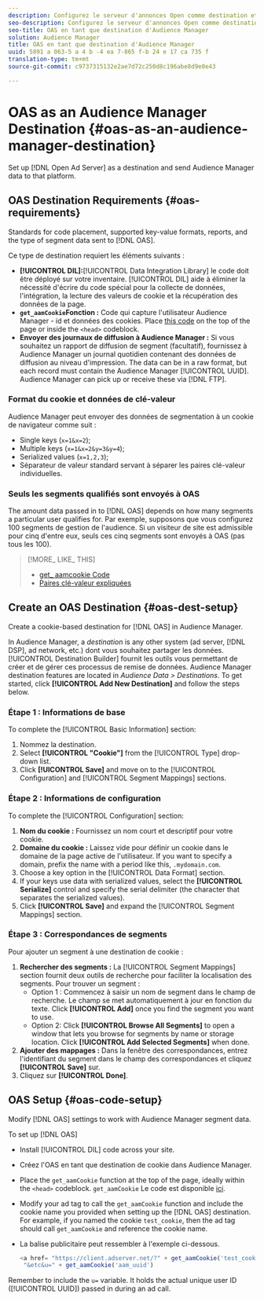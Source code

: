 ```yaml
---
description: Configurez le serveur d'annonces Open comme destination et envoyez les données Audience Manager à cette plateforme.
seo-description: Configurez le serveur d'annonces Open comme destination et envoyez les données Audience Manager à cette plateforme.
seo-title: OAS en tant que destination d'Audience Manager
solution: Audience Manager
title: OAS en tant que destination d'Audience Manager
uuid: 5891 a 063-5 a 4 b -4 ea 7-865 f-b 24 e 17 ca 735 f
translation-type: tm+mt
source-git-commit: c9737315132e2ae7d72c250d8c196abe8d9e0e43

---
```



# OAS as an Audience Manager Destination {#oas-as-an-audience-manager-destination}

Set up [!DNL Open Ad Server] as a destination and send Audience Manager data to that platform.

## OAS Destination Requirements {#oas-requirements}

Standards for code placement, supported key-value formats, reports, and the type of segment data sent to [!DNL OAS].

<!-- aam-oas-requirements.xml -->

Ce type de destination requiert les éléments suivants :

* **[!UICONTROL DIL]:**[!UICONTROL Data Integration Library] le code doit être déployé sur votre inventaire. [!UICONTROL DIL] aide à éliminer la nécessité d'écrire du code spécial pour la collecte de données, l'intégration, la lecture des valeurs de cookie et la récupération des données de la page.
* **`get_aamCookie`Fonction :** Code qui capture l'utilisateur Audience Manager - id et données des cookies. Place [this code](../../features/destinations/get-aam-cookie-code.md) on the top of the page or inside the `<head>` codeblock.
* **Envoyer des journaux de diffusion à Audience Manager :** Si vous souhaitez un rapport de diffusion de segment (facultatif), fournissez à Audience Manager un journal quotidien contenant des données de diffusion au niveau d'impression. The data can be in a raw format, but each record must contain the Audience Manager [!UICONTROL UUID]. Audience Manager can pick up or receive these via [!DNL FTP].

### Format du cookie et données de clé-valeur

Audience Manager peut envoyer des données de segmentation à un cookie de navigateur comme suit :

* Single keys (`x=1&x=2`);
* Multiple keys (`x=1&x=2&y=3&y=4`);
* Serialized values (`x=1,2,3`);
* Séparateur de valeur standard servant à séparer les paires clé-valeur individuelles.

### Seuls les segments qualifiés sont envoyés à OAS

The amount data passed in to [!DNL OAS] depends on how many segments a particular user qualifies for. Par exemple, supposons que vous configurez 100 segments de gestion de l'audience. Si un visiteur de site est admissible pour cinq d'entre eux, seuls ces cinq segments sont envoyés à OAS (pas tous les 100).

>[!MORE_ LIKE_ THIS]
>
>* [get_ aamcookie Code](../../features/destinations/get-aam-cookie-code.md)
>* [Paires clé-valeur expliquées](../../reference/key-value-pairs-explained.md)


## Create an OAS Destination {#oas-dest-setup}

Create a cookie-based destination for [!DNL OAS] in Audience Manager.

<!-- aam-oas-destination-setup.xml -->

In Audience Manager, a *destination* is any other system (ad server, [!DNL DSP], ad network, etc.) dont vous souhaitez partager les données. [!UICONTROL Destination Builder] fournit les outils vous permettant de créer et de gérer ces processus de remise de données. Audience Manager destination features are located in *Audience Data &gt; Destinations*. To get started, click **[!UICONTROL Add New Destination]** and follow the steps below.

### Étape 1 : Informations de base

To complete the [!UICONTROL Basic Information] section:

1. Nommez la destination.
1. Select **[!UICONTROL "Cookie"]** from the [!UICONTROL Type] drop-down list.
1. Click **[!UICONTROL Save]** and move on to the [!UICONTROL Configuration] and [!UICONTROL Segment Mappings] sections.

### Étape 2 : Informations de configuration

To complete the [!UICONTROL Configuration] section:

1. **Nom du cookie :** Fournissez un nom court et descriptif pour votre cookie.
1. **Domaine du cookie :** Laissez vide pour définir un cookie dans le domaine de la page active de l'utilisateur. If you want to specify a domain, prefix the name with a period like this, `.mydomain.com`.
1. Choose a key option in the [!UICONTROL Data Format] section.
1. If your keys use data with serialized values, select the **[!UICONTROL Serialize]** control and specify the serial delimiter (the character that separates the serialized values).
1. Click **[!UICONTROL Save]** and expand the [!UICONTROL Segment Mappings] section.

### Étape 3 : Correspondances de segments

Pour ajouter un segment à une destination de cookie :

1. **Rechercher des segments :** La [!UICONTROL Segment Mappings] section fournit deux outils de recherche pour faciliter la localisation des segments. Pour trouver un segment :
   * Option 1 : Commencez à saisir un nom de segment dans le champ de recherche. Le champ se met automatiquement à jour en fonction du texte. Click **[!UICONTROL Add]** once you find the segment you want to use.
   * Option 2: Click **[!UICONTROL Browse All Segments]** to open a window that lets you browse for segments by name or storage location. Click **[!UICONTROL Add Selected Segments]** when done.
1. **Ajouter des mappages :** Dans la fenêtre des correspondances, entrez l'identifiant du segment dans le champ des correspondances et cliquez **[!UICONTROL Save]** sur.
1. Cliquez sur **[!UICONTROL Done]**.

## OAS Setup {#oas-code-setup}

Modify [!DNL OAS] settings to work with Audience Manager segment data.

<!-- aam-oas-code.xml -->

To set up [!DNL OAS]

* Install [!UICONTROL DIL] code across your site.
* Créez l'OAS en tant que destination de cookie dans Audience Manager.
* Place the `get_aamCookie` function at the top of the page, ideally within the `<head>` codeblock. `get_aamCookie` Le code est disponible [ici](../../features/destinations/get-aam-cookie-code.md).
* Modify your ad tag to call the `get_aamCookie` function and include the cookie name you provided when setting up the [!DNL OAS] destination. For example, if you named the cookie `test_cookie`, then the ad tag should call `get_aamCookie` and reference the cookie name.
* La balise publicitaire peut ressembler à l'exemple ci-dessous.

   ```js
   <a href= "https://client.adserver.net/?" + get_aamCookie('test_cookie') +
    "&etc&u=" + get_aamCookie('aam_uuid')
   ```

Remember to include the `u=` variable. It holds the actual unique user ID ([!UICONTROL UUID]) passed in during an ad call.
